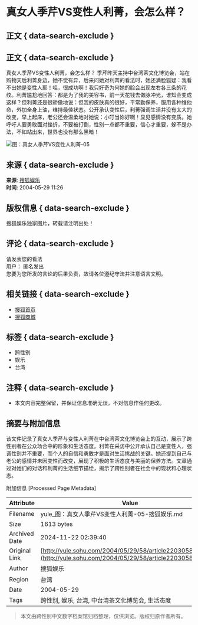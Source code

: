 # 真女人季芹VS变性人利菁，会怎么样？ 

## 正文 { data-search-exclude }


## 正文 { data-search-exclude }

真女人季芹VS变性人利菁，会怎么样？ 季芹昨天主持中台湾茶文化博览会，站在购物天后利菁身边，她不觉有异，后来问她对利菁的看法时，她还满脸狐疑：我看不出她是变性人耶！哇，很成功啊！我只好奇为何她的脸会出现左右各三条的花纹。利菁尴尬地回答：都是为了我的美容书，前一天花钱去做脉冲光，谁知会变成这样？但利菁还是很骄傲地说：但我的皮肤真的很好，平常勤保养，服用各种维他命，外加全身上油，维持最佳状态。公开承认变性后，利菁强调生活并没有太大的改变，早上起床，老公还会温柔地对她说：小叮当妳好啊！显见感情没有变质。她呼吁人要勇敢面对挫折，不要被打倒，性别一点都不重要，信心才重要，躲不是办法，不如站出来，世界也没有那么黑暗！

![图：真女人季芹VS变性人利菁-05](https://photo.sohu.com/2004/05/29/58/Img220305841.jpg)

## 来源 { data-search-exclude }

**来源**: [搜狐娱乐](https://yule.sohu.com)  
**时间**: 2004-05-29 11:26  

## 版权信息 { data-search-exclude }

搜狐娱乐独家图片，转载请注明出处！  

## 评论 { data-search-exclude }

请发表您的看法  
用户： 匿名发出  
您要为您所发的言论的后果负责，故请各位遵纪守法并注意语言文明。  

## 相关链接 { data-search-exclude }

- [搜狐首页](https://www.sohu.com/)
- [搜狐商城](https://store.sohu.com)

## 标签 { data-search-exclude }

- 跨性别
- 娱乐
- 台湾

## 注释 { data-search-exclude }

- 本文内容完整保留，并保证信息准确无误，不对信息作任何更改。

## 摘要与附加信息

<!-- tcd_abstract -->
该文件记录了真女人季芹与变性人利菁在中台湾茶文化博览会上的互动，展示了跨性别者在公众场合中的形象和生活态度。利菁在采访中公开承认自己是变性人，强调性别并不重要，而个人的自信和勇敢才是面对生活挑战的关键。她还提到自己与老公的感情并未因变性而改变，展现了积极的生活态度与美丽的保养方法。文章通过对她们的对话和利菁的生活细节描绘，揭示了跨性别者在社会中的现状和心理状态。
<!-- tcd_abstract_end -->

附加信息 [Processed Page Metadata]

| Attribute       | Value                                  |
|-----------------|----------------------------------------|
| Filename        | yule_图：真女人季芹VS变性人利菁-05-搜狐娱乐.md                             |
| Size            | 1613 bytes                           |
| Archived Date   | 2024-11-22 02:39:40                             |
| Original Link   | [http://yule.sohu.com/2004/05/29/58/article220305840.shtml](http://yule.sohu.com/2004/05/29/58/article220305840.shtml)                       |
| Author          | 搜狐娱乐                               |
| Region          | 台湾                               |
| Date            | 2004-05-29                                 |
| Tags            | 跨性别, 娱乐, 台湾, 中台湾茶文化博览会, 生活态度                                 |
>
> 本文由跨性别中文数字档案馆归档整理，仅供浏览。版权归原作者所有。
>